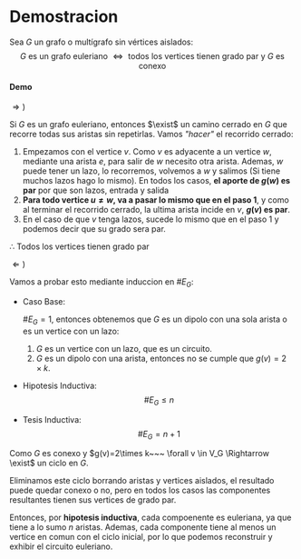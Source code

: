 # Demostracion

Sea $G$ un grafo o multígrafo sin vértices aislados:
$$
G \text{ es un grafo euleriano } \Leftrightarrow \text{ todos los vertices tienen grado par y $G$ es conexo}
$$

#### Demo

$\Rightarrow)$

Si $G$ es un grafo euleriano, entonces $\exist$ un camino cerrado en $G$ que recorre todas sus aristas sin repetirlas. Vamos *"hacer"* el recorrido cerrado:

1. Empezamos con el vertice $v$. Como $v$ es adyacente a un vertice $w$, mediante una arista $e$, para salir de $w$ necesito otra arista. Ademas, $w$ puede tener un lazo, lo recorremos, volvemos a $w$ y salimos (Si tiene muchos lazos hago lo mismo). En todos los casos, **el aporte de $g(w)$ es par** por que son lazos, entrada y salida
2. **Para todo vertice $u \neq w$, va a pasar lo mismo que en el paso 1**, y como al terminar el recorrido cerrado, la ultima arista incide en $v$, **$g(v)$ es par**.
3. En el caso de que $v$ tenga lazos, sucede lo mismo que en el paso 1 y podemos decir que su grado sera par.

$\therefore$ Todos los vertices tienen grado par

$\Leftarrow)$

Vamos a probar esto mediante induccion en $\#E_G$:

- Caso Base:

  $\#E_G = 1$, entonces obtenemos que $G$ es un dipolo con una sola arista o es un vertice con un lazo:

  1. $G$ es un vertice con un lazo, que es un circuito.
  2. $G$ es un dipolo con una arista, entonces no se cumple que $g(v)=2\times k$.

- Hipotesis Inductiva:
  $$
  \#E_G\le n
  $$

- Tesis Inductiva:
  $$
  \#E_G = n+1
  $$

Como $G$ es conexo y $g(v)=2\times k~~~ \forall v \in  V_G \Rightarrow \exist$ un ciclo en $G$.

Eliminamos este ciclo borrando aristas y vertices aislados, el resultado puede quedar conexo o no, pero en todos los casos las componentes resultantes tienen sus vertices de grado par.

Entonces, por **hipotesis inductiva**, cada compoenente es euleriana, ya que tiene a lo sumo $n$ aristas. Ademas, cada componente tiene al menos un vertice en comun con el ciclo inicial, por lo que podemos reconstruir y exhibir el circuito euleriano.



















